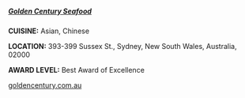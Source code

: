 <h5><a href="http://www.goldencentury.com.au" target="_blank">Golden Century Seafood</a></h5>

**CUISINE:** Asian, Chinese

**LOCATION:** 393-399 Sussex St., Sydney, New South Wales, Australia, 02000

**AWARD LEVEL:** Best Award of Excellence

<a href="http://www.goldencentury.com.au" target="_blank">goldencentury.com.au</a>

